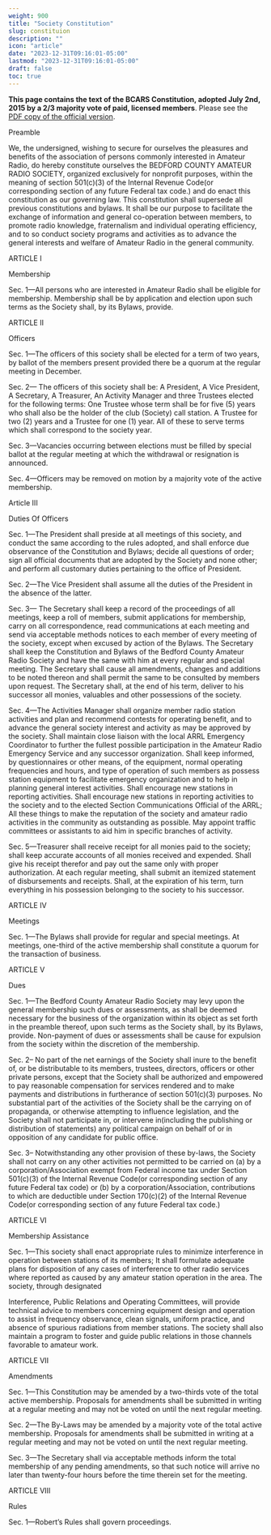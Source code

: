 ```yaml
---
weight: 900
title: "Society Constitution"
slug: constituion
description: ""
icon: "article"
date: "2023-12-31T09:16:01-05:00"
lastmod: "2023-12-31T09:16:01-05:00"
draft: false
toc: true
---
```


**This page contains the text of the BCARS Constitution, adopted July 2nd, 2015 by a 2/3 majority vote of paid, licensed members**. Please see the [PDF copy of the official version](/files/bcarsconstitution-2015-07.pdf).

Preamble

We, the undersigned, wishing to secure for ourselves the pleasures and benefits of the association of persons commonly interested in Amateur Radio, do hereby constitute ourselves the BEDFORD COUNTY AMATEUR RADIO SOCIETY, organized exclusively for nonprofit purposes, within the meaning of section 501(c)(3) of the Internal Revenue Code(or corresponding section of any future Federal tax code.) and do enact this constitution as our governing law.  This constitution shall supersede all previous constitutions and bylaws. It shall be our purpose to facilitate the exchange of information and general co-operation between members, to promote radio knowledge, fraternalism and individual operating efficiency, and to so conduct society programs and activities as to advance the general interests and welfare of Amateur Radio in the general community.

ARTICLE I

Membership

Sec. 1—All persons who are interested in Amateur Radio shall be eligible for membership.  Membership shall be by application and election upon such terms as the Society shall, by its Bylaws, provide.

ARTICLE II

Officers

Sec. 1—The officers of this society shall be elected for a term of two years, by ballot of the members present provided there be a quorum at the regular meeting in December.

Sec. 2— The officers of this society shall be: A President, A Vice President, A Secretary, A Treasurer, An Activity Manager and three Trustees elected for the following terms: One Trustee whose term shall be for five (5) years who shall also be the holder of the club (Society) call station. A Trustee for two (2) years and a Trustee for one (1) year. All of these to serve terms which shall correspond to the society year.

Sec. 3—Vacancies occurring between elections must be filled by special ballot at the regular meeting at which the withdrawal or resignation is announced.

Sec. 4—Officers may be removed on motion by a majority vote of the active membership.

Article III

Duties Of Officers

Sec. 1—The President shall preside at all meetings of this society, and conduct the same according to the rules adopted, and shall enforce due observance of the Constitution and Bylaws; decide all questions of order; sign all official documents that are adopted by the Society and none other; and perform all customary duties pertaining to the office of President.

Sec. 2—The Vice President shall assume all the duties of the President in the absence of the latter.

Sec. 3— The Secretary shall keep a record of the proceedings of all meetings, keep a roll of members, submit applications for membership, carry on all correspondence, read communications at each meeting and send via acceptable methods notices to each member of every meeting of the society, except when excused by action of the Bylaws. The Secretary shall keep the Constitution and Bylaws of the Bedford County Amateur Radio Society and have the same with him at every regular and special meeting. The Secretary shall cause all amendments, changes and additions to be noted thereon and shall permit the same to be consulted by members upon request. The Secretary shall, at the end of his term, deliver to his successor all monies, valuables and other possessions of the society.

Sec. 4—The Activities Manager shall organize member radio station activities and plan and recommend contests for operating benefit, and to advance the general society interest and activity as may be approved by the society.  Shall maintain close liaison with the local ARRL Emergency Coordinator to further the fullest possible participation in the Amateur Radio Emergency Service and any successor organization.  Shall keep informed, by questionnaires or other means, of the equipment, normal operating frequencies and hours, and type of operation of such members as possess station equipment to facilitate emergency organization and to help in planning general interest activities.  Shall encourage new stations in reporting activities.  Shall encourage new stations in reporting activities to the society and to the elected Section Communications Official of the ARRL; All these things to make the reputation of the society and amateur radio activities in the community as outstanding as possible. May appoint traffic committees or assistants to aid him in specific branches of activity.

Sec. 5—Treasurer shall receive receipt for all monies paid to the society; shall keep accurate accounts of all monies received and expended. Shall give his receipt therefor and pay out the same only with proper authorization.
At each regular meeting, shall submit an itemized statement of disbursements and receipts. Shall, at the expiration of his term, turn everything in his possession belonging to the society to his successor.

ARTICLE IV

Meetings

Sec. 1—The Bylaws shall provide for regular and special meetings.  At meetings, one-third of the active membership shall constitute a quorum for the transaction of business.

ARTICLE V

Dues

Sec. 1—The Bedford County Amateur Radio Society may levy upon the general membership such dues or assessments, as shall be deemed necessary for the business of the organization within its object as set forth in the preamble thereof, upon such terms as the Society shall, by its Bylaws, provide. Non-­payment of dues or assessments shall be cause for expulsion from the society within the discretion of the membership.

Sec. 2– No part of the net earnings of the Society shall inure to the benefit of, or be distributable to its members, trustees, directors, officers or other private persons, except that the Society shall be authorized and empowered to pay reasonable compensation for services rendered and to make payments and distributions in furtherance of section 501(c)(3) purposes.  No substantial part of the activities of the Society shall be the carrying on of propaganda, or otherwise attempting to influence legislation, and the Society shall not participate in, or intervene in(including the publishing or distribution of statements) any political campaign on behalf of or in opposition of any candidate for public office.

Sec. 3– Notwithstanding any other provision of these by-laws, the Society shall not carry on any other activities not permitted to be carried on (a) by a corporation/Association exempt from Federal income tax under Section 501(c)(3) of the Internal Revenue Code(or corresponding section of any future Federal tax code) or (b) by a corporation/Association, contributions to which are deductible under Section 170(c)(2) of the Internal Revenue Code(or corresponding section of any future Federal tax code.)

ARTICLE VI

Membership Assistance

Sec. 1—This society shall enact appropriate rules to minimize interference in operation between stations of its members; It shall formulate adequate plans for disposition of any cases of interference to other radio services where reported as caused by any amateur station operation in the area.  The society, through designated

Interference, Public Relations and Operating Committees, will provide technical advice to members concerning equipment design and operation to assist in frequency observance, clean signals, uniform practice, and absence of spurious radiations from member stations.  The society shall also maintain a program to foster and guide public relations in those channels favorable to amateur work.

ARTICLE VII

Amendments

Sec. 1—This Constitution may be amended by a two-thirds vote of the total active membership. Proposals for amendments shall be submitted in writing at a regular meeting and may not be voted on until the next regular meeting.

Sec. 2—The By-­Laws may be amended by a majority vote of the total active membership. Proposals for amendments shall be submitted in writing at a regular meeting and may not be voted on until the next regular meeting.

Sec. 3—The Secretary shall via acceptable methods inform the total membership of any pending amendments, so that such notice will arrive no later than twenty-four hours before the time therein set for the meeting.

ARTICLE VIII

Rules

Sec. 1—Robert’s Rules shall govern proceedings.